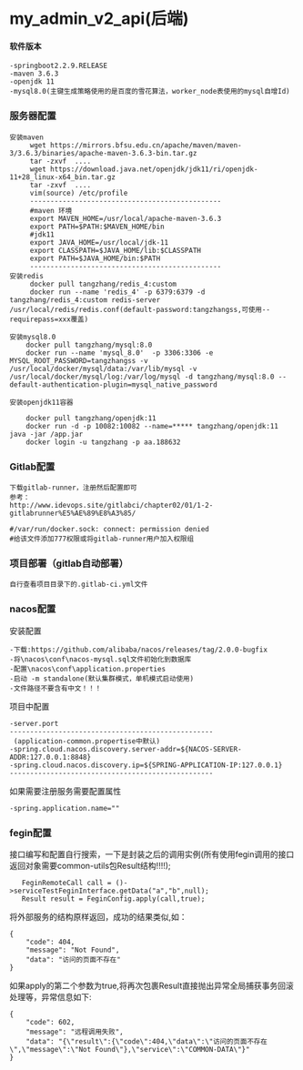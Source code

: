 # my_admin_v2_api(后端)

#### 软件版本
	-springboot2.2.9.RELEASE
	-maven 3.6.3
	-openjdk 11
	-mysql8.0(主键生成策略使用的是百度的雪花算法，worker_node表使用的mysql自增Id)
	

### 服务器配置
	安装maven
    	 wget https://mirrors.bfsu.edu.cn/apache/maven/maven-3/3.6.3/binaries/apache-maven-3.6.3-bin.tar.gz
    	 tar -zxvf  ....
    	 wget https://download.java.net/openjdk/jdk11/ri/openjdk-11+28_linux-x64_bin.tar.gz
    	 tar -zxvf  ....
		 vim(source) /etc/profile
		 -----------------------------------------------	
		 #maven 环境
		 export MAVEN_HOME=/usr/local/apache-maven-3.6.3
		 export PATH=$PATH:$MAVEN_HOME/bin
	 	 #jdk11
		 export JAVA_HOME=/usr/local/jdk-11
		 export CLASSPATH=$JAVA_HOME/lib:$CLASSPATH
		 export PATH=$JAVA_HOME/bin:$PATH
		 -----------------------------------------------
	安装redis
		 docker pull tangzhang/redis_4:custom
		 docker run --name 'redis_4' -p 6379:6379 -d tangzhang/redis_4:custom redis-server /usr/local/redis/redis.conf(default-password:tangzhangss,可使用--requirepass=xxx覆盖) 
			
	安装mysql8.0
		docker pull tangzhang/mysql:8.0
		docker run --name 'mysql_8.0'  -p 3306:3306 -e MYSQL_ROOT_PASSWORD=tangzhangss -v /usr/local/docker/mysql/data:/var/lib/mysql -v /usr/local/docker/mysql/log:/var/log/mysql -d tangzhang/mysql:8.0 --default-authentication-plugin=mysql_native_password

	安装openjdk11容器	
		
		docker pull tangzhang/openjdk:11
		docker run -d -p 10082:10082 --name=***** tangzhang/openjdk:11 java -jar /app.jar
		docker login -u tangzhang -p aa.188632
		
### Gitlab配置
	下载gitlab-runner，注册然后配置即可
	参考：
	http://www.idevops.site/gitlabci/chapter02/01/1-2-gitlabrunner%E5%AE%89%E8%A3%85/

	#/var/run/docker.sock: connect: permission denied
	#给该文件添加777权限或将gitlab-runner用户加入权限组

### 项目部署（gitlab自动部署）
	自行查看项目目录下的.gitlab-ci.yml文件
	
### nacos配置
安装配置
   
    -下载:https://github.com/alibaba/nacos/releases/tag/2.0.0-bugfix
    -将\nacos\conf\nacos-mysql.sql文件初始化到数据库
    -配置\nacos\conf\application.properties
    -启动 -m standalone(默认集群模式，单机模式启动使用)
    -文件路径不要含有中文！！！
    
项目中配置

    -server.port
    --------------------------------------------------
     (application-common.propertise中默认)
    -spring.cloud.nacos.discovery.server-addr=${NACOS-SERVER-ADDR:127.0.0.1:8848}
    -spring.cloud.nacos.discovery.ip=${SPRING-APPLICATION-IP:127.0.0.1}
    -------------------------------------------------- 
如果需要注册服务需要配置属性

    -spring.application.name=""    
		  
### fegin配置

接口编写和配置自行搜索，一下是封装之后的调用实例(所有使用fegin调用的接口返回对象需要common-utils包Result结构!!!!);


       FeginRemoteCall call = ()->serviceTestFeginInterface.getData("a","b",null);
       Result result = FeginConfig.apply(call,true);

将外部服务的结构原样返回，成功的结果类似,如：
        
    {
        "code": 404,
        "message": "Not Found",
        "data": "访问的页面不存在"
    }

如果apply的第二个参数为true,将再次包裹Result直接抛出异常全局捕获事务回滚处理等，异常信息如下:

    {
        "code": 602,
        "message": "远程调用失败",
        "data": "{\"result\":{\"code\":404,\"data\":\"访问的页面不存在\",\"message\":\"Not Found\"},\"service\":\"COMMON-DATA\"}"
    }
